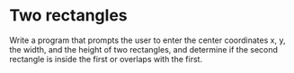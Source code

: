 # Two rectangles
Write a program that prompts the user to enter the center coordinates x, y, the width, and the height of two rectangles, and determine
if the second rectangle is inside the first or overlaps with the first.
